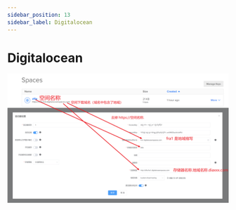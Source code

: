 ```yaml
---
sidebar_position: 13
sidebar_label: Digitalocean
---
```


# Digitalocean

![image.png](./img/digitalocean-01.png)
